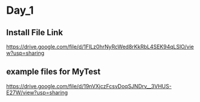 # Day_1

## Install File Link

https://drive.google.com/file/d/1FILz0hrNyRcWed8rKkRbL4SEK94qLSlO/view?usp=sharing

## example files for MyTest

https://drive.google.com/file/d/19nVXjczFcsvDoqSJNDrv__3VHUS-E27W/view?usp=sharing
